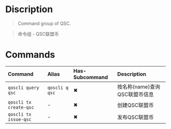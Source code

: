 # Discription
>   Command group of QSC.

>   命令组 - QSC联盟币

# Commands

| Command                | Alias          | Has-Subcommand | Description         |
|:-----------------------|:---------------|:---------------|:--------------------|
| `qoscli query qsc`     | `qoscli q qsc` | ✖              | 按名称(name)查询QSC联盟币信息 |
| `qoscli tx create-qsc` | -              | ✖              | 创建QSC联盟币            |
| `qoscli tx issue-qsc`  | -              | ✖              | 发布QSC联盟币            |
